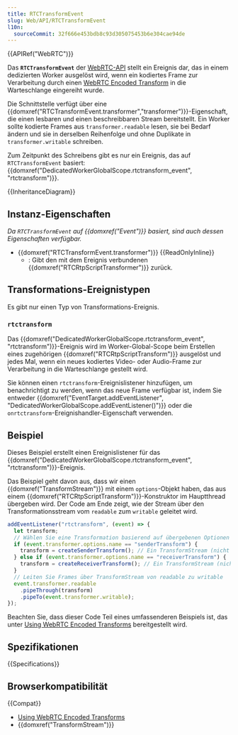 ```yaml
---
title: RTCTransformEvent
slug: Web/API/RTCTransformEvent
l10n:
  sourceCommit: 32f666e453bdb8c93d305075453b6e304cae94de
---
```


{{APIRef("WebRTC")}}

Das **`RTCTransformEvent`** der [WebRTC-API](/de/docs/Web/API/WebRTC_API) stellt ein Ereignis dar, das in einem dedizierten Worker ausgelöst wird, wenn ein kodiertes Frame zur Verarbeitung durch einen [WebRTC Encoded Transform](/de/docs/Web/API/WebRTC_API/Using_Encoded_Transforms) in die Warteschlange eingereiht wurde.

Die Schnittstelle verfügt über eine {{domxref("RTCTransformEvent.transformer","transformer")}}-Eigenschaft, die einen lesbaren und einen beschreibbaren Stream bereitstellt.
Ein Worker sollte kodierte Frames aus `transformer.readable` lesen, sie bei Bedarf ändern und sie in derselben Reihenfolge und ohne Duplikate in `transformer.writable` schreiben.

Zum Zeitpunkt des Schreibens gibt es nur ein Ereignis, das auf `RTCTransformEvent` basiert: {{domxref("DedicatedWorkerGlobalScope.rtctransform_event", "rtctransform")}}.

{{InheritanceDiagram}}

## Instanz-Eigenschaften

_Da `RTCTransformEvent` auf {{domxref("Event")}} basiert, sind auch dessen Eigenschaften verfügbar._

- {{domxref("RTCTransformEvent.transformer")}} {{ReadOnlyInline}}
  - : Gibt den mit dem Ereignis verbundenen {{domxref("RTCRtpScriptTransformer")}} zurück.

## Transformations-Ereignistypen

Es gibt nur einen Typ von Transformations-Ereignis.

### `rtctransform`

Das {{domxref("DedicatedWorkerGlobalScope.rtctransform_event", "rtctransform")}}-Ereignis wird im Worker-Global-Scope beim Erstellen eines zugehörigen {{domxref("RTCRtpScriptTransform")}} ausgelöst und jedes Mal, wenn ein neues kodiertes Video- oder Audio-Frame zur Verarbeitung in die Warteschlange gestellt wird.

Sie können einen `rtctransform`-Ereignislistener hinzufügen, um benachrichtigt zu werden, wenn das neue Frame verfügbar ist, indem Sie entweder {{domxref("EventTarget.addEventListener", "DedicatedWorkerGlobalScope.addEventListener()")}} oder die `onrtctransform`-Ereignishandler-Eigenschaft verwenden.

## Beispiel

Dieses Beispiel erstellt einen Ereignislistener für das {{domxref("DedicatedWorkerGlobalScope.rtctransform_event", "rtctransform")}}-Ereignis.

Das Beispiel geht davon aus, dass wir einen {{domxref("TransformStream")}} mit einem `options`-Objekt haben, das aus einem {{domxref("RTCRtpScriptTransform")}}-Konstruktor im Hauptthread übergeben wird.
Der Code am Ende zeigt, wie der Stream über den Transformationsstream vom `readable` zum `writable` geleitet wird.

```js
addEventListener("rtctransform", (event) => {
  let transform;
  // Wählen Sie eine Transformation basierend auf übergebenen Optionen
  if (event.transformer.options.name == "senderTransform") {
    transform = createSenderTransform(); // Ein TransformStream (nicht gezeigt)
  } else if (event.transformer.options.name == "receiverTransform") {
    transform = createReceiverTransform(); // Ein TransformStream (nicht gezeigt)
  }
  // Leiten Sie Frames über TransformStream von readable zu writable
  event.transformer.readable
    .pipeThrough(transform)
    .pipeTo(event.transformer.writable);
});
```

Beachten Sie, dass dieser Code Teil eines umfassenderen Beispiels ist, das unter [Using WebRTC Encoded Transforms](/de/docs/Web/API/WebRTC_API/Using_Encoded_Transforms) bereitgestellt wird.

## Spezifikationen

{{Specifications}}

## Browserkompatibilität

{{Compat}}

- [Using WebRTC Encoded Transforms](/de/docs/Web/API/WebRTC_API/Using_Encoded_Transforms)
- {{domxref("TransformStream")}}
